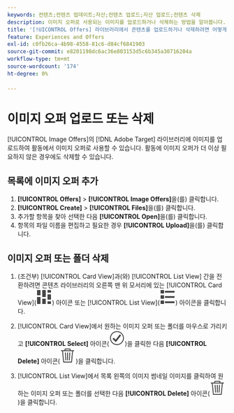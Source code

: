 ```yaml
---
keywords: 컨텐츠;컨텐츠 업데이트;자산;컨텐츠 업로드;자산 업로드;컨텐츠 삭제
description: 이미지 오퍼로 사용되는 이미지를 업로드하거나 삭제하는 방법을 알아봅니다.
title: '[!UICONTROL Offers] 라이브러리에서 콘텐츠를 업로드하거나 삭제하려면 어떻게 해야 합니까?'
feature: Experiences and Offers
exl-id: c0fb26ca-4b98-4558-81c6-d84cf6841903
source-git-commit: e8201198dc6ac36e803153d5c6b345a30716204a
workflow-type: tm+mt
source-wordcount: '174'
ht-degree: 0%

---
```


# 이미지 오퍼 업로드 또는 삭제

[!UICONTROL Image Offers]의 [!DNL Adobe Target] 라이브러리에 이미지를 업로드하여 활동에서 이미지 오퍼로 사용할 수 있습니다. 활동에 이미지 오퍼가 더 이상 필요하지 않은 경우에도 삭제할 수 있습니다.

## 목록에 이미지 오퍼 추가

1. **[!UICONTROL Offers]** > **[!UICONTROL Image Offers]**&#x200B;을(를) 클릭합니다.
1. **[!UICONTROL Create]** > **[!UICONTROL Files]**&#x200B;을(를) 클릭합니다.
1. 추가할 항목을 찾아 선택한 다음 **[!UICONTROL Open]**&#x200B;을(를) 클릭합니다.
1. 항목의 파일 이름을 편집하고 필요한 경우 **[!UICONTROL Upload]**&#x200B;을(를) 클릭합니다.

## 이미지 오퍼 또는 폴더 삭제

1. (조건부) [!UICONTROL Card View]과(와) [!UICONTROL List View] 간을 전환하려면 콘텐츠 라이브러리의 오른쪽 맨 위 모서리에 있는 [!UICONTROL Card View]&#x200B;(![카드 보기 아이콘](/help/main/assets/icons/ViewCard.svg)) 아이콘 또는 [!UICONTROL List View]&#x200B;(![목록 보기 아이콘](/help/main/assets/icons/ViewList.svg)) 아이콘을 클릭합니다.

1. [!UICONTROL Card View]에서 원하는 이미지 오퍼 또는 폴더를 마우스로 가리키고 **[!UICONTROL Select]** 아이콘(![선택 아이콘](/help/main/assets/icons/CheckmarkCircleOutline.svg))을 클릭한 다음 **[!UICONTROL Delete]** 아이콘(![삭제 아이콘](/help/main/assets/icons/DeleteOutline.svg))을 클릭합니다.

1. [!UICONTROL List View]에서 목록 왼쪽의 이미지 썸네일 이미지를 클릭하여 원하는 이미지 오퍼 또는 폴더를 선택한 다음 **[!UICONTROL Delete]** 아이콘(![삭제 아이콘](/help/main/assets/icons/DeleteOutline.svg))을 클릭합니다.
